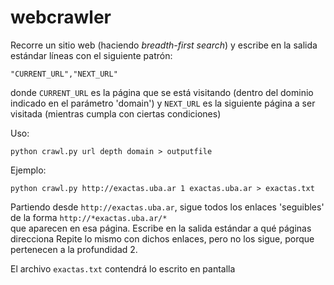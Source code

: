 webcrawler
==========

Recorre un sitio web (haciendo *breadth-first search*) y escribe en la salida estándar líneas con el siguiente patrón:

`"CURRENT_URL","NEXT_URL"`

donde `CURRENT_URL` es la página que se está visitando (dentro del dominio indicado en el parámetro 'domain')
y `NEXT_URL` es la siguiente página a ser visitada (mientras cumpla con ciertas condiciones)


Uso:
```
python crawl.py url depth domain > outputfile
```

Ejemplo:
```
python crawl.py http://exactas.uba.ar 1 exactas.uba.ar > exactas.txt
```

Partiendo desde `http://exactas.uba.ar`, sigue todos los enlaces 'seguibles' de la forma `http://*exactas.uba.ar/*`  
que aparecen en esa página. Escribe en la salida estándar a qué páginas direcciona
Repite lo mismo con dichos enlaces, pero no los sigue, porque pertenecen a la profundidad 2.

El archivo `exactas.txt` contendrá lo escrito en pantalla
